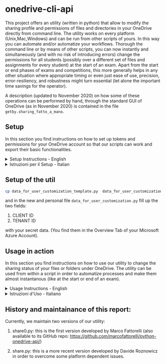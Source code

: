 # onedrive-cli-api

This project offers an utility (written in python) that allow to modify the sharing profile and permissions of files and directories in your OneDrive directly from command line. The utility works on every platform (Unix,Mac,Windows) and can be run from other scripts of yours. In this way you can automate and/or automatize your workflows. Thorough the command line or by means of other scripts, you can now instantly and simultaneously (and with no risk of introducing errors) change the permissions for all students (possibly over a different set of files and assignments for every student) at the start of an exam. Apart from the start or end phases of exams and competitions, this more generally helps in any other situation where appropriate timing or even just ease of use, precision, error-resiliency, and robustness might turn essential (let alone the important time savings for the operator).

A description (updated to November 2020) on how some of these operations can be performed by hand, through the standard GUI of OneDrive (as in November 2020) is contained in the file `getby.sharing_fatto_a_mano`.


## Setup

In this section you find instructions on how to set up tokens and permissions for your OneDrive account so that our scripts can work and export their basic functionalities.

<details><summary>Setup Instructions - English</summary>
</details>

<details><summary>Istruzioni per il Setup - Italian</summary>

I passi da compiere sono gli stessi a prescindere dalla piattaforma (Linux/Mac/Windows).

Per utilizzare propriamente il programma, servono due codici generati dal OneDriveManager di Microsoft Azure:

1. CLIENT ID
2. TENANT ID

Entrambe queste stringhe hanno il sequente formato:

    ????????-????-????-????-????????????

ossia constano di 4 campi separati dal carattere `-`. Ogni campo è una stringa di caratteri ciascuno dei quali è una cifra oppure un carattere inglese minuscolo. Le lunghezze dei campi sono: 8-4-4-4-12.

In [figura](figs/CLIENT_TENANT_ID.jpg) puoi vedere la schermata di OneDriveManager dove ti compaiono questi due codici (CLIENT ID e TENANT ID).

Per ottenere questi due codici, bisogna configurare un account CLIENT di Microsoft e poi configurare un TENANT. Dopodichè si può registrare una propria applicazione per autorizzarla ad agire sul proprio account OneDrive. Dobbiamo infatti autorizzare l'utility se vogliamo poterla utilizzare pr modificare i permessi di accesso ai nostri file su OneDrive.

Il sito ufficiale (ma si dilunga su alcun cose non di vostra pertinenza, nel caso di docenti e studenti assumiamo che, per collegarsi utilmente tra loro, si riferiscano tutti agli accont Microsoft ottenuti dall'istituzione di appartenenza) sarebbe il seguente:

https://docs.microsoft.com/it-it/azure/active-directory/develop/quickstart-register-app

In definitiva, la procedura da seguire per questa prima fase sarebbe la seguente:

Per creare la registrazione dell'app, seguire questa procedura:

1. Accedere al [portale di Azure](https://portal.azure.com/).

2. Si selezioni il proprio account Azure che fa capo all'istituzione di riferimento (questa procedura e questa utility possono essere utilizzate anche per ogni altro tuo account Azure, ma assumiamo qui che il lettore sia interessato a condividere con persone della propria istituzione, nel quale caso potrà quindi avvalersi della conoscenza implicita degli indirizzi mail (ad sempio, per gli studenti UniVR essi sono della forma <matricola>@studenti.univr.it). Consigliamo pertanto di procedere con l'account dell'istituzione.

3. Cercare e selezionare Azure Active Directory.

4. In Gestisci selezionare Registrazioni app > Nuova registrazione.

5. Immettere un nome qualsiasi (negli screenshots offerti d'esempio abbiamo inserito "nomeAcasaccio") per l'applicazione cui si intenda riservare delle autorizzazioni d'accesso. Questo sarà il nome che verrà utilizzato per segnalare gli accessi, e comunque potrai sempre modificarlo in un momento successivo. Inoltre, più registrazioni di app possono condividere lo stesso nome. E' invece l'ID applicazione (CLIENT ID) generato automaticamente a identificare in modo univoco l'app all'interno della piattaforma Azure. Inoltre è fondamentale settare sempre l'URI di reindirizzamento ad una pagina con lo stesso nome scelto per l'app, in modo da permettere all'applicazione di "raccogliere" il token generato e procedere. (Nel sostro caso l'URI sarebbe `https://nomeAcasaccio.com`)

6. Dal menù si selezioni la voce `API permissions` per settare i necessari permessi per l'applicazione. Ai nostri scopi basta assegnare i seguenti permessi (alcuni forse sono superflui):

```
Contacts.ReadWrite
Files.ReadWrite.All
People.Read
User.Read
User.ReadBasic.All
User.ReadWrite
email
openid
```

[figura](figs/permissions_set.jpg)

Nota: Comunque, alla prima operazione che richiede un dato permesso tra quelli impostati sopra (o comunque dopo oltre 3600 secondi da ultimo utilizzo), Azure chiede conferma di accettazione della richiesta nella fase di reindirizzamento al browser). 

Nota: da Windows (sia da cmd che da IDE, ad esempio da PyCharm), Linux (da terminale shell bash) o da Mac (da terminale shell zsh) il funzionamento è lo stesso, sia per predisporre la configurazione del client e la registrazione dell'app che per lanciare l'utility python.


</details>

## Setup of the util

```bash
cp data_for_user_customization_template.py  data_for_user_customization.py
```
and in the new and personal file `data_for_user_customization.py` fill up the two fields:

1. CLIENT ID
2. TENANT ID

with your secret data. (You find them in the Overview Tab of your Microsoft Azure Account).


## Usage in action

In this section you find instructions on how to use our utility to change the sharing status of your files or folders under OneDrive. The utility can be used from within a script in order to automatize processes and make them almost instantanous (like at the start or end of an exam).

<details><summary>Usage Instructions - English</summary>
</details>

<details><summary>Istruzioni d'Uso - Italiano</summary>
Dopo aver effettuato il [Setup](#setup) e scaricati i pacchetti richiesti, l'utility funziona come segue:

<details><summary>1. immissione del comando da shell</summary>


Da shell scrivo:
```bash
python3 share.py file_da_condividere buon_indirizzo_mail_destinatario tipo_condivisione
```

file_da_condividere: nome di file o folder su tuo OneDrive di cui intendi alterare lo stato di condivisione (condividere/decondividere/condividere in altra modalità)

tipo_condivisione: specifica la modalità di condivisione da settare per quel particolare file o folder e per quel particolare destinatario. Le possibili specifiche sono come da seguente tabella:

| arg_val  | tipo di condivisione  |
|---:|:---|
|  r | solo lettura     |
|  w |  anche scrittura |

buon_indirizzo_mail_destinatario: deve essere un buon indirizzo mail nel senso che:

1. deve essere un indirizzo mail del destinatario (ovvio);

2. deve essere noto all'account OneDrive del destinatario, ossia associato al destinatario. 

Nel caso di membri (studenti, docenti, impiegati) di un ente/istituzione//azienda cui OneDrive è offerto dall'ente di appartenenza questi indirizzi saranno predeterminati nel formato e quindi automaticamente generabili.

Ad esempio, nel caso di studenti UniVR potrai indifferentemente usare:

    VR??????@studenti.univr.it

oppure

    id??????@studenti.univr.it

</details>

Nota: il codice che scompare all'improvviso, si può reperire tornando al terminale subito dopo esser stati reindirizzati all'autenticazione web (oppure tornando alla console dell'IDE da cui si è lanciato il programma).


<details><summary>2. generazion del token</summary>

Dopo aver verificato la corrispondenza tra CLIENT_ID, TENANT_ID forniti, l'applicazione riesce a entrare in funzione e viene generato un token (che appunto viene salvato nel file token.json) che permette di interagire con l'API di OneDrive (e quindi spostare, inviare file) per 3600 secondi (ossia 100 minuti).

</details>

<details><summary>3. autorizzazione dall'account OneDrive</summary>

Sarai reindirizzato ad una pagina web dove si chiede di autorizzare l'app ad accedere ad uno specifico account OneDrive.

Dopo la vostra conferma, l'utility python esegue la sua consegna sfruttando l'API per prelevare il file.pdf e inviarlo allo studente di cui mail sopra col permesso indicato. Se il processo è andato a buon fine, su quel terminale compare riposta [200] o [201], e poi la conferma che il file è stato inviato correttamente.

</details>

<details><summary>4. comunicazione allo studente (recipient del file)</summary>

Allo studente arriverà una mail in cui, dopo essersi autenticato con le credenziali universitarie, avrà accesso al file condiviso con la modalità read.

</details>


Nota: da Windows (sia da cmd che da IDE, ad esempio da PyCharm), Linux (da terminale shell bash) o da Mac (da terminale shell zsh) il funzionamento è lo stesso, sia per predisporre la configurazione del client e la registrazione dell'app che per lanciare l'utility python.

Nota (solo privata): il codice myshare.py esmplifica l'uso. Esso contiene qualche commento in cui si evidenzia dove vadano inserit dati specifici.


</details>

 
 
## History and maintainance of this report:

Currently, we maintain two versions of our utility:

 1. share0.py:  this is the first version developed by Marco Fattorelli (also available to its GitHub repo: https://github.com/marcofattorelli/python-onedrive-api/)

 2. share.py:  this is a more recent version developed by Davide Roznowicz in order to overcome some platform dependent issues.
